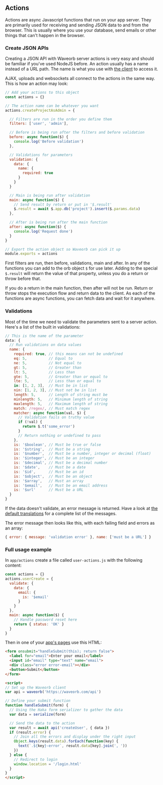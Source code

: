 ## Actions

Actions are async Javascript functions that run on your app server. They are primarily used for receiving and sending JSON data to and from the browser. This is usually where you use your database, send emails or other things that can't happen in the browser.

### Create JSON APIs

Creating a JSON API with Waveorb server actions is very easy and should be familiar if you've used NodeJS before. An action usually has a name instead of a URL path. The name is what you use with [the client](/doc/client.html) to access it.

AJAX, uploads and websockets all connect to the actions in the same way. This is how an action may look:
```js
// Add your actions to this object
const actions = {}

// The action name can be whatever you want
actions.createProjectAsAdmin = {

  // Filters are run in the order you define them
  filters: ['user', 'admin'],

  // Before is being run after the filters and before validation
  before: async function($) {
    console.log('Before validation')
  },

  // Validations for parameters
  validation: {
    data: {
      name: {
        required: true
      }
    }
  }

  // Main is being run after validation
  main: async function($) {
    // Send result by return or put in '$.result'
    $.result = await $.app.db('project').insert($.params.data)
  },

  // After is being run after the main function
  after: async function($) {
    console.log('Request done')
  }
}

// Export the action object so Waveorb can pick it up
module.exports = actions
```
First filters are run, then before, validations, main and after. In any of the functions you can add to the orb object `$` for use later. Adding to the special `$.result` will return the value of that property, unless you do a return or throw before that.

If you do a return in the main function, then after will not be run. Return or throw stops the execution flow and return data to the client. As each of the functions are async functions, you can fetch data and wait for it anywhere.

### Validations
Most of the time we need to validate the parameters sent to a server action. Here's a list of the built in validations:

```js
// This is the name of the parameter
data: {
  // Run validations on data values
  name: {
    required: true, // this means can not be undefined
    eq: 5,          // Equal to
    ne: 5,          // Not equal to
    gt: 5,          // Greater than
    lt: 5,          // Less than
    gte: 5,         // Greater than or equal to
    lte: 5,         // Less than or equal to
    in: [1, 2, 3],  // Must be in list
    nin: [1, 2, 3], // Must not be in list
    length: 5,      // Length of string must be
    minlength: 5,   // Minimum length of string
    maxlength: 5,   // Maximum length of string
    match: /regex/, // Must match regex
    matcher: async function(val, $) {
      // Validation fails on truthy value
      if (!val) {
        return $.t('some_error')
      }
      // Return nothing or undefined to pass
    },
    is: '$boolean', // Must be true or false
    is: '$string',  // Must be a string
    is: '$number',  // Must be a number, integer or decimal (float)
    is: '$integer', // Must be an integer
    is: '$decimal', // Must be a decimal number
    is: '$date',    // Must be a date
    is: '$id',      // Must be an id
    is: '$object',  // Must be an object
    is: '$array',   // Must an array
    is: '$email',   // Must be an email address
    is: '$url'      // Must be a URL
  }
}
```

If the data doesn't validate, an error message is returned. Have a look at [the default translations](/doc/locales.html#default-translations) for a complete list of the messages.

The error message then looks like this, with each failing field and errors as an array:
```js
{ error: { message: 'validation error' }, name: ['must be a URL'] }
```

### Full usage example

In `app/actions` create a file called `user-actions.js` with the following content:
```js
const actions = {}
actions.userCreate = {
  validate: {
    data: {
      email: {
        is: '$email'
      }
    }
  },
  main: async function($) {
    // Handle password reset here
    return { status: 'OK' }
  }
}
```

Then in one of your [app's pages](/doc/pages.html) use this HTML:
```html
<form onsubmit="handleSubmit(this); return false">
  <label for="email">Enter your email</label>
  <input id="email" type="text" name="email">
  <div class="error error-email"></div>
  <button>Submit</button>
</form>

<script>
// Set up the Waveorb client
var api = waveorb('https://waveorb.com/api')

// Define your submit function
function handleSubmit(form) {
  // Using the Haka form serializer to gather the data
  var data = serialize(form)

  // Send the data to the action
  var result = await api('createUser', { data })
  if (result.error) {
    // Join all the errors and display under the right input
    Object.keys(result.data).forEach(function(key) {
      text(`.${key}-error`, result.data[key].join(', '))
    })
  } else {
    // Redirect to login
    window.location = '/login.html'
  }
}
</script>
```
